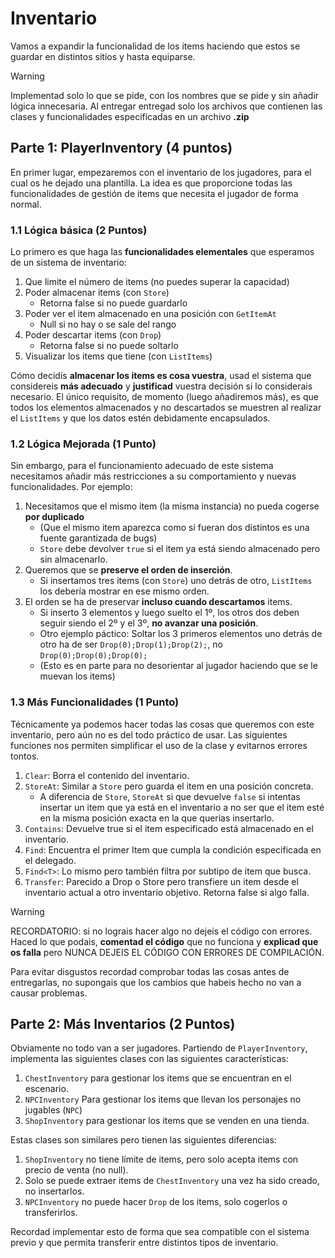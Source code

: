 # Inventario

Vamos a expandir la funcionalidad de los items haciendo que estos se guardar en distintos sitios y hasta equiparse.

> [!warning]
> Implementad solo lo que se pide, con los nombres que se pide y sin añadir lógica innecesaria. Al entregar entregad solo los archivos que contienen las clases y funcionalidades especificadas en un archivo **.zip**

## Parte 1: PlayerInventory (4 puntos)

En primer lugar, empezaremos con el inventario de los jugadores, para el cual os he dejado una plantilla. La idea es que proporcione todas las funcionalidades de gestión de items que necesita el jugador de forma normal.

### 1.1 Lógica básica (2 Puntos)

Lo primero es que haga las **funcionalidades elementales** que esperamos de un sistema de inventario:

1. Que limite el número de items (no puedes superar la capacidad)
2. Poder almacenar items (con `Store`)
   - Retorna false si no puede guardarlo
3. Poder ver el item almacenado en una posición con `GetItemAt`
   - Null si no hay o se sale del rango
4. Poder descartar items (con `Drop`)
   - Retorna false si no puede soltarlo
5. Visualizar los items que tiene (con `ListItems`)

Cómo decidís **almacenar los items es cosa vuestra**, usad el sistema que considereis **más adecuado** y **justificad** vuestra decisión si lo considerais necesario. El único requisito, de momento (luego añadiremos más), es que todos los elementos almacenados y no descartados se muestren al realizar el `ListItems` y que los datos estén debidamente encapsulados.

### 1.2 Lógica Mejorada (1 Punto)

Sin embargo, para el funcionamiento adecuado de este sistema necesitamos añadir más restricciones a su comportamiento y nuevas funcionalidades. Por ejemplo:

1. Necesitamos que el mismo item (la misma instancia) no pueda cogerse **por duplicado**
   - (Que el mismo item aparezca como si fueran dos distintos es una fuente garantizada de bugs)
   - `Store` debe devolver `true` si el item ya está siendo almacenado pero sin almacenarlo.
2. Queremos que se **preserve el orden de inserción**.
   - Si insertamos tres items (con `Store`) uno detrás de otro, `ListItems` los debería mostrar en ese mismo orden.
3. El orden se ha de preservar **incluso cuando descartamos** items.
   - Si inserto 3 elementos y luego suelto el 1º, los otros dos deben seguir siendo el 2º y el 3º, **no avanzar una posición**.
   - Otro ejemplo páctico: Soltar los 3 primeros elementos uno detrás de otro ha de ser `Drop(0);Drop(1);Drop(2);`, no `Drop(0);Drop(0);Drop(0);`
   - (Esto es en parte para no desorientar al jugador haciendo que se le muevan los items)

### 1.3 Más Funcionalidades (1 Punto)

Técnicamente ya podemos hacer todas las cosas que queremos con este inventario, pero aún no es del todo práctico de usar. Las siguientes funciones nos permiten simplificar el uso de la clase y evitarnos errores tontos.

1. `Clear`: Borra el contenido del inventario.
2. `StoreAt`: Similar a `Store` pero guarda el item en una posición concreta.
   - A diferencia de `Store`, `StoreAt` si que devuelve `false` si intentas insertar un item que ya está en el inventario a no ser que el item esté en la misma posición exacta en la que querías insertarlo.
3. `Contains`: Devuelve true si el item especificado está almacenado en el inventario.
4. `Find`: Encuentra el primer Item que cumpla la condición especificada en el delegado.
5. `Find<T>`: Lo mismo pero también filtra por subtipo de item que busca.
6. `Transfer`: Parecido a Drop o Store pero transfiere un item desde el inventario actual a otro inventario objetivo. Retorna false si algo falla.


> [!warning]
> RECORDATORIO: si no lograis hacer algo no dejeis el código con errores. Haced lo que podais, **comentad el código** que no funciona y **explicad que os falla** pero NUNCA DEJEIS EL CÓDIGO CON ERRORES DE COMPILACIÓN.
>
> Para evitar disgustos recordad comprobar todas las cosas antes de entregarlas, no supongais que los cambios que habeis hecho no van a causar problemas.


## Parte 2: Más Inventarios (2 Puntos)

Obviamente no todo van a ser jugadores. Partiendo de `PlayerInventory`, implementa las siguientes clases con las siguientes características:

1. `ChestInventory` para gestionar los items que se encuentran en el escenario.
2. `NPCInventory` Para gestionar los items que llevan los personajes no jugables (`NPC`)
3. `ShopInventory` para gestionar los items que se venden en una tienda.

Estas clases son similares pero tienen las siguientes diferencias:

1. `ShopInventory` no tiene límite de items, pero solo acepta items con precio de venta (no null).
2. Solo se puede extraer items de `ChestInventory` una vez ha sido creado, no insertarlos.
3. `NPCInventory` no puede hacer `Drop` de los items, solo cogerlos o transferirlos.

Recordad implementar esto de forma que sea compatible con el sistema previo y que permita transferir entre distintos tipos de inventario.